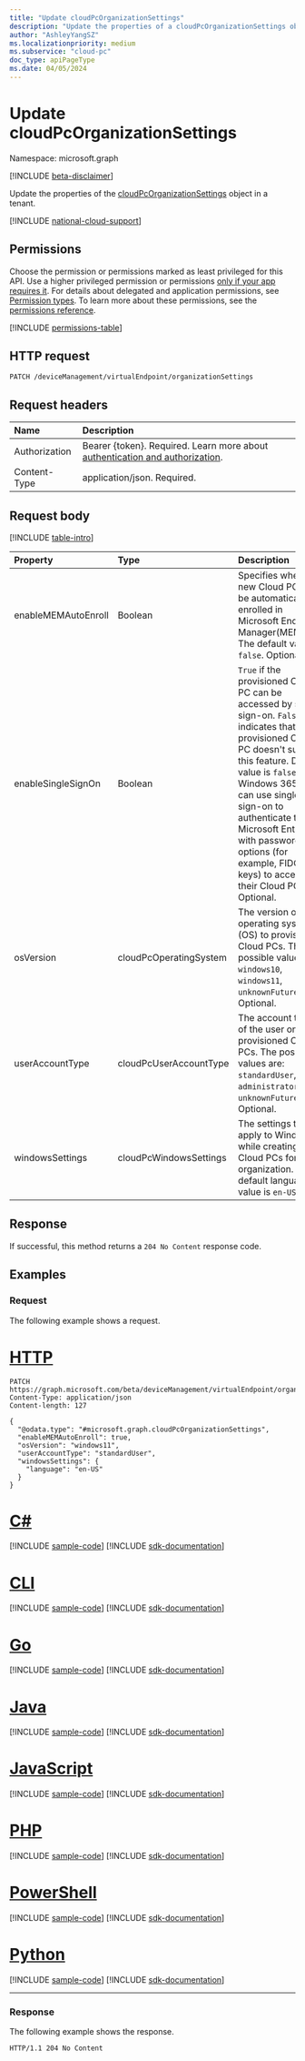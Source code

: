```yaml
---
title: "Update cloudPcOrganizationSettings"
description: "Update the properties of a cloudPcOrganizationSettings object."
author: "AshleyYangSZ"
ms.localizationpriority: medium
ms.subservice: "cloud-pc"
doc_type: apiPageType
ms.date: 04/05/2024
---
```


# Update cloudPcOrganizationSettings
Namespace: microsoft.graph

[!INCLUDE [beta-disclaimer](../../includes/beta-disclaimer.md)]

Update the properties of the [cloudPcOrganizationSettings](../resources/cloudpcorganizationsettings.md) object in a tenant.

[!INCLUDE [national-cloud-support](../../includes/global-us.md)]

## Permissions
Choose the permission or permissions marked as least privileged for this API. Use a higher privileged permission or permissions [only if your app requires it](/graph/permissions-overview#best-practices-for-using-microsoft-graph-permissions). For details about delegated and application permissions, see [Permission types](/graph/permissions-overview#permission-types). To learn more about these permissions, see the [permissions reference](/graph/permissions-reference).

<!-- { "blockType": "permissions", "name": "cloudpcorganizationsettings_update" } -->
[!INCLUDE [permissions-table](../includes/permissions/cloudpcorganizationsettings-update-permissions.md)]

## HTTP request

<!-- {
  "blockType": "ignored"
}
-->
``` http
PATCH /deviceManagement/virtualEndpoint/organizationSettings
```

## Request headers
|Name|Description|
|:---|:---|
|Authorization|Bearer {token}. Required. Learn more about [authentication and authorization](/graph/auth/auth-concepts).|
|Content-Type|application/json. Required.|

## Request body
[!INCLUDE [table-intro](../../includes/update-property-table-intro.md)]


|Property|Type|Description|
|:---|:---|:---|
|enableMEMAutoEnroll|Boolean|Specifies whether new Cloud PCs will be automatically enrolled in Microsoft Endpoint Manager(MEM). The default value is `false`. Optional.|
|enableSingleSignOn|Boolean|`True` if the provisioned Cloud PC can be accessed by single sign-on. `False` indicates that the provisioned Cloud PC doesn't support this feature. Default value is `false`. Windows 365 users can use single sign-on to authenticate to Microsoft Entra ID with passwordless options (for example, FIDO keys) to access their Cloud PC. Optional.|
|osVersion|cloudPcOperatingSystem|The version of the operating system (OS) to provision on Cloud PCs. The possible values are: `windows10`, `windows11`, `unknownFutureValue`. Optional.|
|userAccountType|cloudPcUserAccountType|The account type of the user on provisioned Cloud PCs. The possible values are: `standardUser`, `administrator`, `unknownFutureValue`. Optional.|
|windowsSettings|cloudPcWindowsSettings|The settings to apply to Windows while creating Cloud PCs for this organization. The default language value is `en-US`.|

## Response

If successful, this method returns a `204 No Content` response code.

## Examples

### Request

The following example shows a request.

# [HTTP](#tab/http)
<!-- {
  "blockType": "request",
  "name": "update_cloudpcorganizationsettings"
}
-->
``` http
PATCH https://graph.microsoft.com/beta/deviceManagement/virtualEndpoint/organizationSettings
Content-Type: application/json
Content-length: 127

{
  "@odata.type": "#microsoft.graph.cloudPcOrganizationSettings",
  "enableMEMAutoEnroll": true,
  "osVersion": "windows11",
  "userAccountType": "standardUser",
  "windowsSettings": {
    "language": "en-US"
  }
}
```

# [C#](#tab/csharp)
[!INCLUDE [sample-code](../includes/snippets/csharp/update-cloudpcorganizationsettings-csharp-snippets.md)]
[!INCLUDE [sdk-documentation](../includes/snippets/snippets-sdk-documentation-link.md)]

# [CLI](#tab/cli)
[!INCLUDE [sample-code](../includes/snippets/cli/update-cloudpcorganizationsettings-cli-snippets.md)]
[!INCLUDE [sdk-documentation](../includes/snippets/snippets-sdk-documentation-link.md)]

# [Go](#tab/go)
[!INCLUDE [sample-code](../includes/snippets/go/update-cloudpcorganizationsettings-go-snippets.md)]
[!INCLUDE [sdk-documentation](../includes/snippets/snippets-sdk-documentation-link.md)]

# [Java](#tab/java)
[!INCLUDE [sample-code](../includes/snippets/java/update-cloudpcorganizationsettings-java-snippets.md)]
[!INCLUDE [sdk-documentation](../includes/snippets/snippets-sdk-documentation-link.md)]

# [JavaScript](#tab/javascript)
[!INCLUDE [sample-code](../includes/snippets/javascript/update-cloudpcorganizationsettings-javascript-snippets.md)]
[!INCLUDE [sdk-documentation](../includes/snippets/snippets-sdk-documentation-link.md)]

# [PHP](#tab/php)
[!INCLUDE [sample-code](../includes/snippets/php/update-cloudpcorganizationsettings-php-snippets.md)]
[!INCLUDE [sdk-documentation](../includes/snippets/snippets-sdk-documentation-link.md)]

# [PowerShell](#tab/powershell)
[!INCLUDE [sample-code](../includes/snippets/powershell/update-cloudpcorganizationsettings-powershell-snippets.md)]
[!INCLUDE [sdk-documentation](../includes/snippets/snippets-sdk-documentation-link.md)]

# [Python](#tab/python)
[!INCLUDE [sample-code](../includes/snippets/python/update-cloudpcorganizationsettings-python-snippets.md)]
[!INCLUDE [sdk-documentation](../includes/snippets/snippets-sdk-documentation-link.md)]

---

### Response

The following example shows the response.

<!-- {
  "blockType": "response",
  "truncated": true
}
-->
``` http
HTTP/1.1 204 No Content
```
